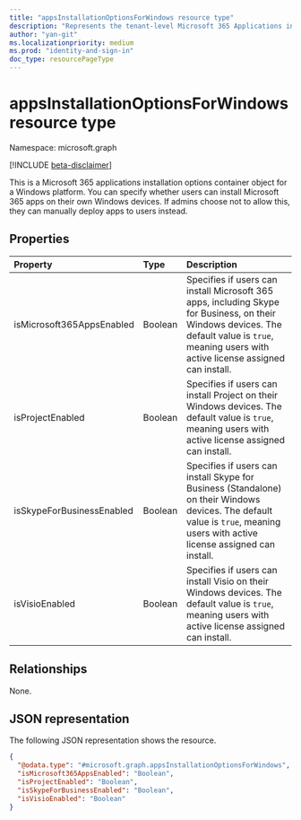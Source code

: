 ```yaml
---
title: "appsInstallationOptionsForWindows resource type"
description: "Represents the tenant-level Microsoft 365 Applications installation options for a Windows platform."
author: "yan-git"
ms.localizationpriority: medium
ms.prod: "identity-and-sign-in"
doc_type: resourcePageType
---
```


# appsInstallationOptionsForWindows resource type

Namespace: microsoft.graph

[!INCLUDE [beta-disclaimer](../../includes/beta-disclaimer.md)]

This is a Microsoft 365 applications installation options container object for a Windows platform. You can specify whether users can install Microsoft 365 apps on their own Windows devices. If admins choose not to allow this, they can manually deploy apps to users instead.

## Properties
|Property|Type|Description|
|:---|:---|:---|
| isMicrosoft365AppsEnabled | Boolean | Specifies if users can install Microsoft 365 apps, including Skype for Business, on their Windows devices. The default value is `true`, meaning users with active license assigned can install. |
| isProjectEnabled| Boolean | Specifies if users can install Project on their Windows devices. The default value is `true`, meaning users with active license assigned can install. |
| isSkypeForBusinessEnabled | Boolean | Specifies if users can install Skype for Business (Standalone) on their Windows devices. The default value is `true`, meaning users with active license assigned can install. |
| isVisioEnabled | Boolean | Specifies if users can install Visio on their Windows devices. The default value is `true`, meaning users with active license assigned can install. |

## Relationships
None.

## JSON representation
The following JSON representation shows the resource.
<!-- {
  "blockType": "resource",
  "@odata.type": "microsoft.graph.appsInstallationOptionsForWindows"
}
-->
``` json
{
  "@odata.type": "#microsoft.graph.appsInstallationOptionsForWindows",
  "isMicrosoft365AppsEnabled": "Boolean",
  "isProjectEnabled": "Boolean",
  "isSkypeForBusinessEnabled": "Boolean",
  "isVisioEnabled": "Boolean"
}
```
